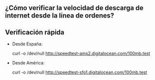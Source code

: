 ## ¿Cómo verificar la velocidad de descarga de internet desde la línea de ordenes?

## Verificación rápida

- Desde España:

	curl -o /dev/null http://speedtest-ams2.digitalocean.com/100mb.test

- Desde América:


	curl -o /dev/null http://speedtest-sfo1.digitalocean.com/100mb.test

